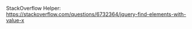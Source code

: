<script type="text/javascript">
	$('.cross-sells-item__price-empty-checkmark').click(function(e) {
		var ADDProdID = $(this).closest('.cross-sells-item').attr('data-plan-id');
		$(this).closest('.cross-sells-item').toggleClass('active');
		$(this).closest('.cross-sells-item').find('.cross-sells-item__price h4').html('Click To Remove');
		$('#order_form').append('<input type="hidden" name="product[]" class="prodAdd" value="' + ADDProdID + '">');
	});
	$('.cross-sells-item__price-checkmark').click(function(e) {
		var ADDProdID = $(this).closest('.cross-sells-item').attr('data-plan-id');
		$(this).closest('.cross-sells-item').toggleClass('active');
		$(this).closest('.cross-sells-item').find('.cross-sells-item__price h4').html('Click To Add');
		$('input[name="product[]"]').filter(function() {
			return this.value == ADDProdID;
		}).remove();
	});
</script>

StackOverflow Helper: https://stackoverflow.com/questions/6732364/jquery-find-elements-with-value-x

